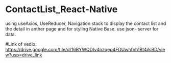 # ContactList_React-Native
using useAxios, UseReducer, Navigation stack to display the contact list and the detail in anther page and for styling Native Base.
use json- server for data.


#Link of vedio:
https://drive.google.com/file/d/16BYWQDIv4nzqep4FDUwhfnh1Bt4ilsBD/view?usp=drive_link
